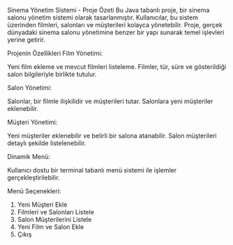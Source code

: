 Sinema Yönetim Sistemi - Proje Özeti
Bu Java tabanlı proje, bir sinema salonu yönetim sistemi olarak tasarlanmıştır. Kullanıcılar, bu sistem üzerinden filmleri, salonları ve müşterileri kolayca yönetebilir. Proje, gerçek dünyadaki sinema salonu yönetimine benzer bir yapı sunarak temel işlevleri yerine getirir.

Projenin Özellikleri
Film Yönetimi:

Yeni film ekleme ve mevcut filmleri listeleme.
Filmler, tür, süre ve gösterildiği salon bilgileriyle birlikte tutulur.

Salon Yönetimi:

Salonlar, bir filmle ilişkilidir ve müşterileri tutar.
Salonlara yeni müşteriler eklenebilir.

Müşteri Yönetimi:

Yeni müşteriler eklenebilir ve belirli bir salona atanabilir.
Salon müşterileri detaylı şekilde listelenebilir.

Dinamik Menü:

Kullanıcı dostu bir terminal tabanlı menü sistemi ile işlemler gerçekleştirilebilir.


Menü Seçenekleri:

1. Yeni Müşteri Ekle
2. Filmleri ve Salonları Listele
3. Salon Müşterilerini Listele
4. Yeni Film ve Salon Ekle
5. Çıkış
